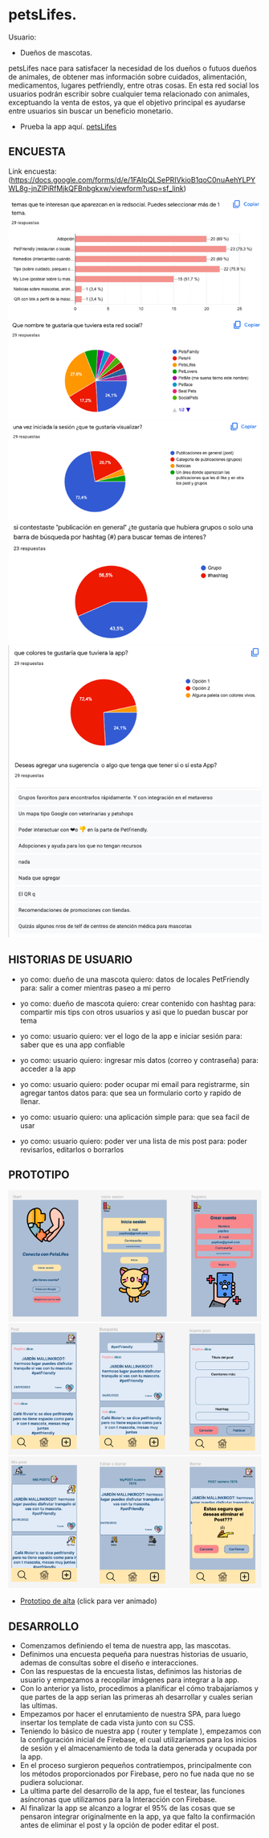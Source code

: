 # petsLifes.

Usuario: 
* Dueños de mascotas.

petsLifes nace para satisfacer la necesidad de los dueños o futuos dueños de animales, de obtener mas información sobre cuidados, alimentación, medicamentos, lugares petfriendly, entre otras cosas. En esta red social los usuarios podrán escribir sobre cualquier tema relacionado con animales, exceptuando la venta de estos, ya que el objetivo principal es ayudarse entre usuarios sin buscar un beneficio monetario.

* Prueba la app aquí. [petsLifes](https://social-network-petslifes.netlify.app/)

## ENCUESTA

Link encuesta: (https://docs.google.com/forms/d/e/1FAIpQLSePRIVkioB1qoC0nuAehYLPYWL8g-jnZlPiRfMjkQFBnbgkxw/viewform?usp=sf_link)

<img src = 'img/pregunta-1.png'>
<img src = 'img/pregunta-2.png'>
<img src = 'img/pregunta-3.png'>

## HISTORIAS DE USUARIO

* yo como: dueño de una mascota
quiero: datos de locales PetFriendly
para: salir a comer mientras paseo a mi perro

* yo como: dueño de mascota
quiero: crear contenido con hashtag
para: compartir mis tips con otros usuarios y asi que lo puedan buscar por tema

* yo como: usuario
quiero: ver el logo de la app e iniciar sesión
para: saber que es una app confiable

* yo como: usuario
quiero: ingresar mis datos (correo y contraseña)
para: acceder a la app

* yo como: usuario
quiero: poder ocupar mi email para registrarme, sin agregar tantos datos
para: que sea un formulario corto y rapido de llenar.

* yo como: usuario
quiero: una aplicación simple
para: que sea facil de usar

* yo como: usuario
quiero: poder ver una lista de mis post
para: poder revisarlos, editarlos o borrarlos

## PROTOTIPO

<img src = 'img/prototipo-1.png'>
<img src = 'img/prototipo-2.png'>
<img src = 'img/prototipo-3.png'>

* [Prototipo de alta](https://www.figma.com/proto/KqFH0YG253lipctE3YSbTi/Pets-Social?scaling=scale-down&page-id=0%3A1&node-id=46%3A6&starting-point-node-id=46%3A6) (click para ver animado)

## DESARROLLO

* Comenzamos definiendo el tema de nuestra app, las mascotas.
* Definimos una encuesta pequeña para nuestras historias de usuario, ademas de consultas sobre el diseño e interacciones.
* Con las respuestas de la encuesta listas, definimos las historias de usuario y empezamos a recopilar imágenes para integrar a la app.
* Con lo anterior ya listo, procedimos a planificar el cómo trabajaríamos y que partes de la app serian las primeras ah desarrollar y cuales serian las ultimas. 
* Empezamos por hacer el enrutamiento de nuestra SPA, para luego insertar los template de cada vista junto con su CSS.
* Teniendo lo básico de nuestra app ( router y template ), empezamos con la configuración inicial de Firebase, el cual utilizaríamos para los inicios de sesión y el almacenamiento de toda la data generada y ocupada por la app.
* En el proceso surgieron pequeños contratiempos, principalmente con los métodos proporcionados por Firebase, pero no fue nada que no se pudiera solucionar.
* La ultima parte del desarrollo de la app, fue el testear, las funciones asíncronas que utilizamos para la Interacción con Firebase.
* Al finalizar la app se alcanzo a lograr el 95% de las cosas que se pensaron integrar originalmente en la app, ya que falto la confirmación antes de eliminar el post y la opción de poder editar el post.
